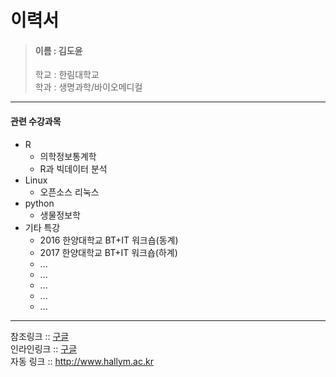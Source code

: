 이력서
==========
> #### 이름 : 김도윤  
> 학교 : 한림대학교  
> 학과 : 생명과학/바이오메디컬
------------------
#### 관련 수강과목
* R
  * 의학정보통계학
  * R과 빅데이터 분석
* Linux
  * 오픈소스 리눅스
* python
  * 생물정보학
* 기타 특강
  * 2016 한양대학교 BT+IT 워크숍(동계)
  * 2017 한양대학교 BT+IT 워크숍(하계)
  * ...
  * ...
  * ...
  * ...
  * ...
------------------- 
참조링크 :: [구글][1]   
인라인링크 :: [구글](http://www.google.com)  
자동 링크 :: <http://www.hallym.ac.kr>





[1]: https://www.google.com
